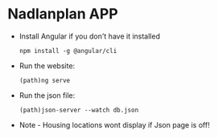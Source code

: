 # Nadlanplan APP
- Install Angular if you don't have it installed

  `npm install -g @angular/cli`

- Run the website:

  `(path)ng serve`

- Run the json file:

  `(path)json-server --watch db.json`

- Note - Housing locations wont display if Json page is off!
